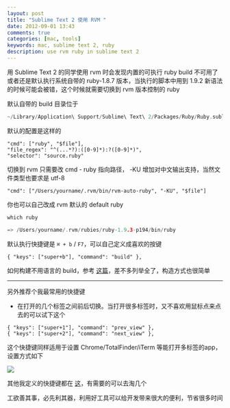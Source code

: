 ```yaml
---
layout: post
title: "Sublime Text 2 使用 RVM "
date: 2012-09-01 13:43
comments: true
categories: [mac, tools]
keywords: mac, sublime text 2, ruby
description: use rvm ruby in sublime text 2
---
```

用 Sublime Text 2 的同学使用 rvm 时会发现内置的可执行 ruby build 不可用了或者还是默认执行系统自带的 ruby-1.8.7 版本，当执行的脚本中用到 1.9.2 新语法的时候可能会被错，这个时候就需要切换到 rvm 版本控制的 ruby

默认自带的 build 目录位于

```c
~/Library/Application\ Support/Sublime\ Text\ 2/Packages/Ruby/Ruby.sublime-build
```

默认的配置是这样的

```
"cmd": ["ruby", "$file"],
"file_regex": "^(...*?):([0-9]*):?([0-9]*)",
"selector": "source.ruby"
```

切换到 rvm 只需要改 cmd - ruby 指向路径， -KU 增加对中文输出支持，当然文件类型也要求是 utf-8

```
"cmd": ["/Users/yourname/.rvm/bin/rvm-auto-ruby", "-KU", "$file"]
```


你也可以自己改成 rvm 默认的 default ruby

<!--more-->

```c
which ruby

=> /Users/yourname/.rvm/rubies/ruby-1.9.3-p194/bin/ruby
```

默认执行快捷键是 `⌘ + b` / `F7`，可以自己定义成喜欢的按键

```
{ "keys": ["super+b"], "command": "build" },
```

如何构建不用语言的 build，参考 [这篇](http://addyosmani.com/blog/custom-sublime-text-build-systems-for-popular-tools-and-languages/)，差不多列举全了，构造方式也很简单

------

另外推荐个我最常用的快捷键

- 在打开的几个标签之间前后切换。当打开很多标签时，又不喜欢用鼠标点来点去的可以试下这个

```
{ "keys": ["super+1"], "command": "prev_view" },
{ "keys": ["super+2"], "command": "next_view" },
```

这个快捷键同样适用于设置 Chrome/TotalFinder/iTerm 等能打开多标签的app，设置方式如下

![](http://m2.img.libdd.com/farm4/2012/0901/15/57756B60A70B4B4D6BEE07D177C25C55C856F5189977_500_448.jpg)

其他我定义的快捷键都在 [这](https://github.com/Bigcircle/config/blob/master/sublime/User/Default%20(OSX).sublime-keymap)，有需要的可以去淘几个

工欲善其事，必先利其器，利用好工具可以给开发带来很大的便利，节省很多时间
